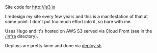 Site code for http://ls3.io

I redesign my site every few years and this is a manifestation of that at some point. I don't put
too much effort into it, so bare with me.

Uses Hugo and it's hosted on AWS S3 served via Cloud Front (see in the [/infra](/infra) directory).

Deploys are pretty lame and done via [deploy.sh](deploy.sh)
